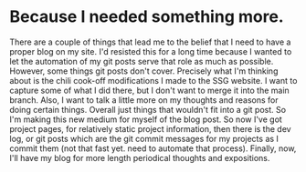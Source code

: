 # Because I needed something more.

There are a couple of things that lead me to the belief that I need to have a proper blog on my site. I'd resisted this for a long time because I wanted to let the automation of my git posts serve that role as much as possible. However, some things git posts don't cover. Precisely what I'm thinking about is the chili cook-off modifications I made to the SSG website. I want to capture some of what I did there, but I don't want to merge it into the main branch. Also, I want to talk a little more on my thoughts and reasons for doing certain things. Overall just things that wouldn't fit into a git post. So I'm making this new medium for myself of the blog post. So now I've got project pages, for relatively static project information, then there is the dev log, or git posts which are the git commit messages for my projects as I commit them (not that fast yet. need to automate that process). Finally, now, I'll have my blog for more length periodical thoughts and expositions.
